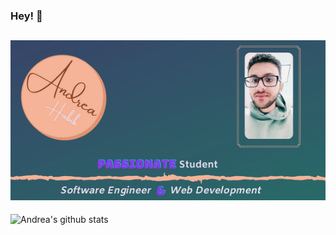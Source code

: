 ### Hey! 👋

## [![Andrea's header](https://github.com/AndreaHabib/AndreaHabib/blob/master/Andrea.png)](https://andreahabib.netlify.app/)


![Andrea's github stats](https://github-readme-stats.vercel.app/api?username=andrea&show_icons=true&theme=dracula)
